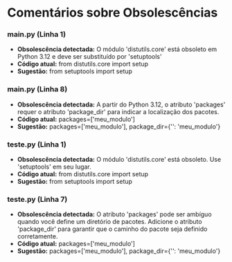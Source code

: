 # Comentários sobre Obsolescências

### main.py (Linha 1)
- **Obsolescência detectada:** O módulo 'distutils.core' está obsoleto em Python 3.12 e deve ser substituído por 'setuptools'
- **Código atual:** from distutils.core import setup
- **Sugestão:** from setuptools import setup


### main.py (Linha 8)
- **Obsolescência detectada:** A partir do Python 3.12, o atributo 'packages' requer o atributo 'package_dir' para indicar a localização dos pacotes.
- **Código atual:** packages=['meu_modulo']
- **Sugestão:** packages=['meu_modulo'], package_dir={'': 'meu_modulo'}


### teste.py (Linha 1)
- **Obsolescência detectada:** O módulo 'distutils.core' está obsoleto. Use 'setuptools' em seu lugar.
- **Código atual:** from distutils.core import setup
- **Sugestão:** from setuptools import setup


### teste.py (Linha 7)
- **Obsolescência detectada:** O atributo 'packages' pode ser ambíguo quando você define um diretório de pacotes. Adicione o atributo 'package_dir' para garantir que o caminho do pacote seja definido corretamente.
- **Código atual:** packages=['meu_modulo']
- **Sugestão:** packages=['meu_modulo'],
    package_dir={'': 'meu_modulo'}

